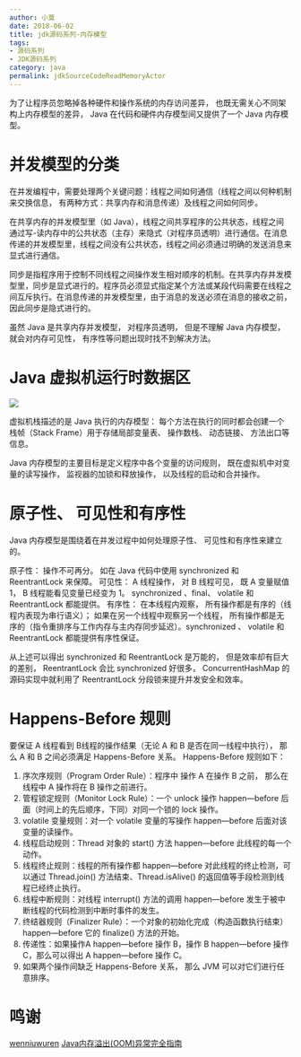 ```yaml
---
author: 小莫
date: 2018-06-02
title: jdk源码系列-内存模型
tags:
- 源码系列
- JDK源码系列
category: java
permalink: jdkSourceCodeReadMemoryActor
---
```

为了让程序员忽略掉各种硬件和操作系统的内存访问差异， 也既无需关心不同架构上内存模型的差异， Java 在代码和硬件内存模型间又提供了一个 Java 内存模型。
<!-- more -->

# 并发模型的分类

在并发编程中，需要处理两个关键问题：线程之间如何通信（线程之间以何种机制来交换信息， 有两种方式：共享内存和消息传递）及线程之间如何同步。

在共享内存的并发模型里（如 Java），线程之间共享程序的公共状态，线程之间通过写-读内存中的公共状态（主存）来隐式（对程序员透明）进行通信。在消息传递的并发模型里，线程之间没有公共状态，线程之间必须通过明确的发送消息来显式进行通信。

同步是指程序用于控制不同线程之间操作发生相对顺序的机制。在共享内存并发模型里，同步是显式进行的。程序员必须显式指定某个方法或某段代码需要在线程之间互斥执行。在消息传递的并发模型里，由于消息的发送必须在消息的接收之前，因此同步是隐式进行的。

虽然 Java 是共享内存并发模型， 对程序员透明， 但是不理解 Java 内存模型， 就会对内存可见性， 有序性等问题出现时找不到解决方法。

# Java 虚拟机运行时数据区
![](https://img-blog.csdn.net/20150927230534604)

虚拟机栈描述的是 Java 执行的内存模型： 每个方法在执行的同时都会创建一个栈帧（Stack Frame）用于存储局部变量表、  操作数栈、 动态链接、 方法出口等信息。

Java 内存模型的主要目标是定义程序中各个变量的访问规则， 既在虚拟机中对变量的读写操作， 监视器的加锁和释放操作， 以及线程的启动和合并操作。

# 原子性、 可见性和有序性
Java 内存模型是围绕着在并发过程中如何处理原子性、 可见性和有序性来建立的。 
 
 原子性： 操作不可再分。 如在 Java 代码中使用 synchronized 和 ReentrantLock 来保障。
 可见性： A 线程操作， 对 B 线程可见， 既 A 变量赋值 1， B 线程能看见变量已经变为 1。 synchronized 、final、 volatile 和 ReentrantLock 都能提供。
 有序性： 在本线程内观察， 所有操作都是有序的（线程内表现为串行语义）； 如果在另一个线程中观察另一个线程， 所有操作都是无序的（指令重排序与工作内存与主内存同步延迟）。synchronized 、 volatile 和 ReentrantLock 都能提供有序性保证。
  
 从上述可以得出 synchronized 和 ReentrantLock 是万能的， 但是效率却有巨大的差别， ReentrantLock 会比 synchronized 好很多， ConcurrentHashMap 的源码实现中就利用了 ReentrantLock 分段锁来提升并发安全和效率。

# Happens-Before 规则

要保证 A 线程看到 B线程的操作结果（无论 A 和 B 是否在同一线程中执行）， 那么 A 和 B 之间必须满足 Happens-Before 关系。
Happens-Before 规则如下：
1. 序次序规则（Program Order Rule）：程序中 操作 A 在操作 B 之前， 那么在线程中 A 操作将在 B 操作之前进行。
2. 管程锁定规则（Monitor Lock Rule）：一个 unlock 操作 happen—before 后面（时间上的先后顺序，下同）对同一个锁的 lock 操作。
3. volatile 变量规则：对一个 volatile 变量的写操作 happen—before 后面对该变量的读操作。
4. 线程启动规则：Thread 对象的 start() 方法 happen—before 此线程的每一个动作。
5. 线程终止规则：线程的所有操作都 happen—before 对此线程的终止检测，可以通过 Thread.join() 方法结束、Thread.isAlive() 的返回值等手段检测到线程已经终止执行。
6. 线程中断规则：对线程 interrupt() 方法的调用 happen—before 发生于被中断线程的代码检测到中断时事件的发生。
7. 终结器规则（Finalizer Rule）：一个对象的初始化完成（构造函数执行结束）happen—before 它的 finalize() 方法的开始。
8. 传递性：如果操作A happen—before 操作 B，操作 B happen—before 操作 C，那么可以得出 A happen—before 操作 C。
9. 如果两个操作间缺乏 Happens-Before 关系， 那么 JVM 可以对它们进行任意排序。

# 鸣谢
[wenniuwuren](https://blog.csdn.net/wenniuwuren)
[Java内存溢出(OOM)异常完全指南](https://www.jianshu.com/p/2fdee831ed03)
